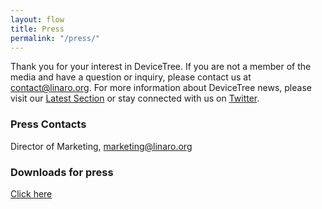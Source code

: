 ```yaml
---
layout: flow
title: Press
permalink: "/press/"
---
```

Thank you for your interest in DeviceTree. If you are not a member of the media and have a question or inquiry, please contact us at [contact@linaro.org](mailto:contact@linaro.org). For more information about DeviceTree news, please visit our [Latest Section](/latest/) or stay connected with us on [Twitter](http://twitter.com/LinaroOrg "Linaro on Twitter").

### Press Contacts

Director of Marketing, [marketing@linaro.org](mailto:marketing@linaro.org)

### Downloads for press

[Click here](https://collaborate.linaro.org/display/MAR/DeviceTree)
